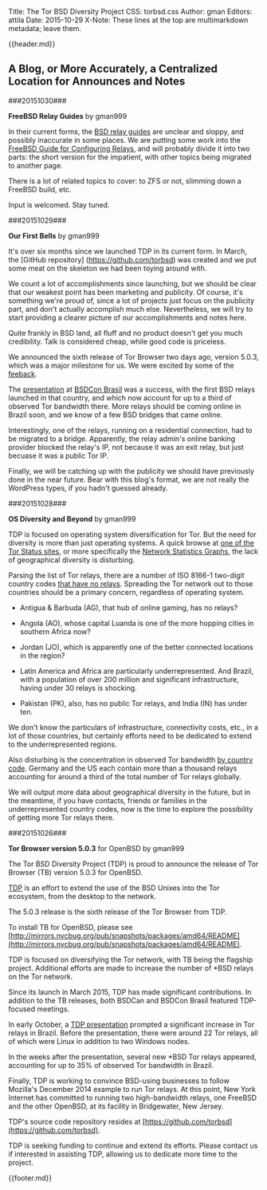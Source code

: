 Title: The Tor BSD Diversity Project
CSS: torbsd.css
Author: gman
Editors: attila
Date: 2015-10-29
X-Note: These lines at the top are multimarkdown metadata; leave them.

{{header.md}}

## A Blog, or More Accurately, a Centralized Location for Announces and Notes ##

###20151030###

__FreeBSD Relay Guides__ by gman999


In their current forms, the [BSD relay guides](relay-guides.html) are unclear and sloppy, and possibly inaccurate in some places. We are putting some work into the [FreeBSD Guide for Configuring Relays](fbsd-relays.html), and will probably divide it into two parts: the short version for the impatient, with other topics being migrated to another page.

There is a lot of related topics to cover: to ZFS or not, slimming down a FreeBSD build, etc.

Input is welcomed. Stay tuned.

###20151029###

__Our First Bells__ by gman999


It's over six months since we launched TDP in its current form. In March, the [GitHub repository] (https://github.com/torbsd) was created and we put some meat on the skeleton we had been toying around with.

We count a lot of accomplishments since launching, but we should be clear that our weakest point has been marketing and publicity. Of course, it's something we're proud of, since a lot of projects just focus on the publicity part, and don't actually accomplish much else. Nevertheless, we will try to start providing a clearer picture of our accomplishments and notes here.

Quite frankly in BSD land, all fluff and no product doesn't get you much credibility. Talk is considered cheap, while good code is priceless.

We announced the sixth release of Tor Browser two days ago, version 5.0.3, which was a major milestone for us. We were excited by some of the [feeback](https://lists.torproject.org/pipermail/tor-talk/2015-October/039351.html).

The [presentation](http://www.queair.net/br-pres) at [BSDCon Brasil](http://2015.bsdcon.com.br) was a success, with the first BSD relays launched in that country, and which now account for up to a third of observed Tor bandwidth there. More relays should be coming online in Brazil soon, and we know of a few BSD bridges that came online.

Interestingly, one of the relays, running on a residential connection, had to be migrated to a bridge. Apparently, the relay admin's online banking provider blocked the relay's IP, not because it was an exit relay, but just becuase it was a public Tor IP.

Finally, we will be catching up with the publicity we should have previously done in the near future. Bear with this blog's format, we are not really the WordPress types, if you hadn't guessed already.

###20151028###

__OS Diversity and Beyond__ by gman999


TDP is focused on operating system diversification for Tor. But the need for diversity is more than just operating systems. A quick browse at [one of the Tor Status sites](https://torstatus.rueckgr.at), or more specifically the [Network Statistics Graphs](https://torstatus.rueckgr.at/network_detail.php), the lack of geographical diversity is disturbing.

Parsing the list of Tor relays, there are a number of ISO 8166-1 two-digit country codes [that have no relays](tor-less-ccs.txt). Spreading the Tor network out to those countries should be a primary concern, regardless of operating system.

* Antigua & Barbuda (AG), that hub of online gaming, has no relays?

* Angola (AO), whose capital Luanda is one of the more hopping cities in southern Africa now?

* Jordan (JO), which is apparently one of the better connected locations in the region?

* Latin America and Africa are particularly underrepresented. And Brazil, with a population of over 200 million and significant infrastructure, having under 30 relays is shocking.

* Pakistan (PK), also, has no public Tor relays, and India (IN) has under ten.

We don't know the particulars of infrastructure, connectivity costs, etc., in a lot of those countries, but certainly efforts need to be dedicated to extend to the underrepresented regions.

Also disturbing is the concentration in observed Tor bandwidth [by country code](relays-by-cc.txt). Germany and the US each contain more than a thousand relays accounting for around a third of the total number of Tor relays globally.

We will output more data about geographical diversity in the future, but in the meantime, if you have contacts, friends or families in the underrepresented country codes, now is the time to explore the possibility of getting more Tor relays there.


###20151026###

__Tor Browser version 5.0.3__ for OpenBSD by gman999


The Tor BSD Diversity Project (TDP) is proud to announce the release of Tor Browser (TB) version 5.0.3 for OpenBSD.

[TDP](https://torbsd.github.io) is an effort to extend the use of the BSD Unixes into the Tor ecosystem, from the desktop to the network.

The 5.0.3 release is the sixth release of the Tor Browser from TDP.

To install TB for OpenBSD, please see [http://mirrors.nycbug.org/pub/snapshots/packages/amd64/README](http://mirrors.nycbug.org/pub/snapshots/packages/amd64/README).

TDP is focused on diversifying the Tor network, with TB being the flagship project. Additional efforts are made to increase the number of *BSD relays on the Tor network.

Since its launch in March 2015, TDP has made significant contributions. In addition to the TB releases, both BSDCan and BSDCon Brasil featured TDP-focused meetings.

In early October, a [TDP presentation](http://www.queair.net/br-pres) prompted a significant increase in Tor relays in Brazil. Before the presentation, there were around 22 Tor relays, all of which were Linux in addition to two Windows nodes.

In the weeks after the presentation, several new *BSD Tor relays appeared, accounting for up to 35% of observed Tor bandwidth in Brazil.

Finally, TDP is working to convince BSD-using businesses to follow Mozilla's December 2014 example to run Tor relays. At this point, New York Internet has committed to running two high-bandwidth relays, one FreeBSD and the other OpenBSD, at its facility in Bridgewater, New Jersey.

TDP's source code repository resides at [https://github.com/torbsd](https://github.com/torbsd).

TDP is seeking funding to continue and extend its efforts. Please contact us if interested in assisting TDP, allowing us to dedicate more time to the project.

{{footer.md}}
